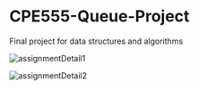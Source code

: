 # CPE555-Queue-Project
Final project for data structures and algorithms


![assignmentDetail1](./queueProj/assignmentDetails/queue-1.png)

![assignmentDetail2](./queueProj/assignmentDetails/queue-2.png)

